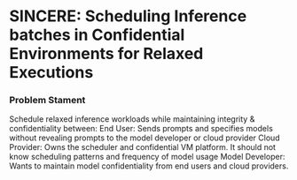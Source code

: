 # SINCERE: Scheduling Inference batches in Confidential Environments for Relaxed Executions

### Problem Stament

Schedule relaxed inference workloads while maintaining integrity & confidentiality between:
End User: Sends prompts and specifies models without revealing prompts to the model developer or cloud provider
Cloud Provider: Owns the scheduler and confidential VM platform. It should not know scheduling patterns and frequency of model usage
Model Developer: Wants to maintain model confidentiality from end users and cloud providers.  
